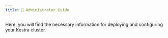 ```yaml
---
title: 🔑 Administrator Guide
---
```


Here, you will find the necessary information for deploying and configuring your Kestra cluster.


<ChildTableOfContents />
